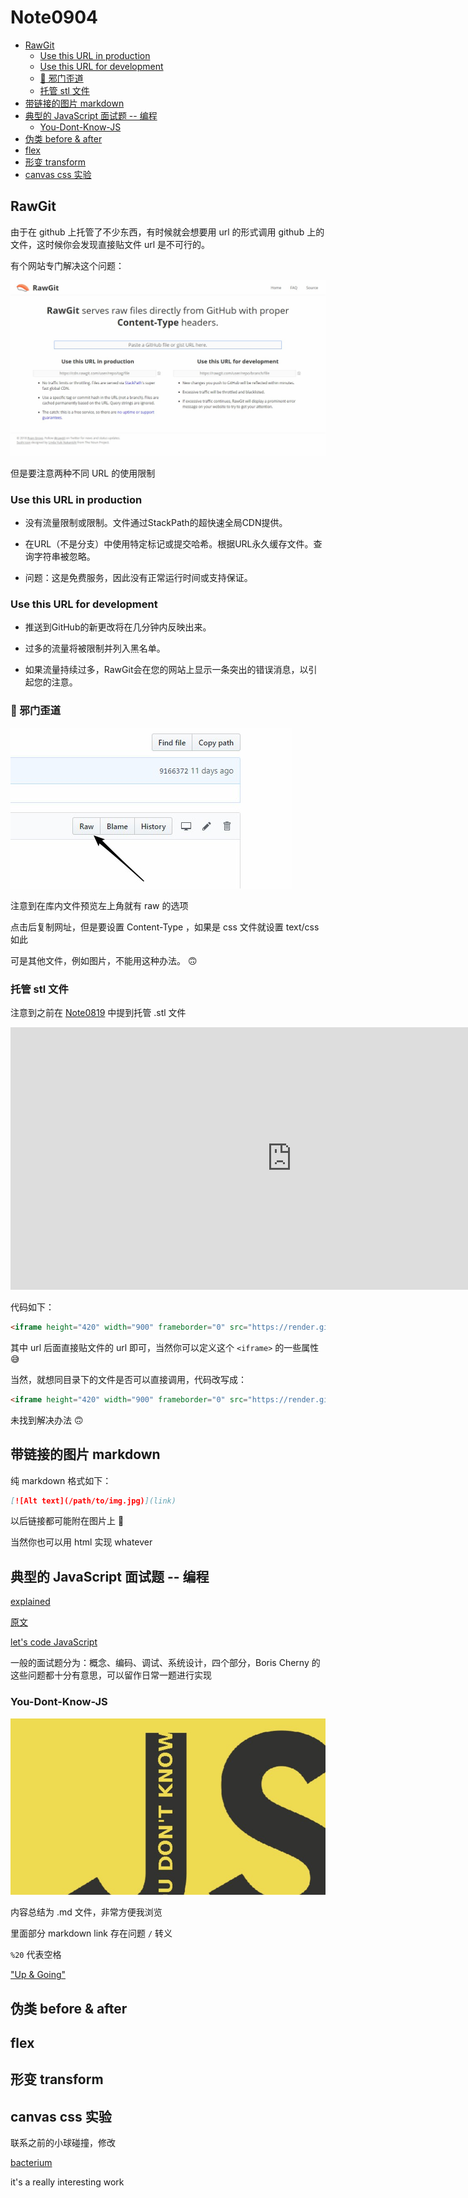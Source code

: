 # Note0904




<!-- MarkdownTOC -->

- [RawGit](#rawgit)
    - [Use this URL in production](#use-this-url-in-production)
    - [Use this URL for development](#use-this-url-for-development)
    - [:clown_face: 邪门歪道](#clown_face-邪门歪道)
    - [托管 stl 文件](#托管-stl-文件)
- [带链接的图片 markdown](#带链接的图片-markdown)
- [典型的 JavaScript 面试题 -- 编程](#典型的-javascript-面试题----编程)
    - [You-Dont-Know-JS](#you-dont-know-js)
- [伪类 before & after](#伪类-before--after)
- [flex](#flex)
- [形变 transform](#形变-transform)
- [canvas css 实验](#canvas-css-实验)

<!-- /MarkdownTOC -->



## RawGit

由于在 github 上托管了不少东西，有时候就会想要用 url 的形式调用 github 上的文件，这时候你会发现直接贴文件 url 是不可行的。

有个网站专门解决这个问题：


[![](./image/RawGit.jpg)](https://rawgit.com/)

但是要注意两种不同 URL 的使用限制

### Use this URL in production

- 没有流量限制或限制。文件通过StackPath的超快速全局CDN提供。

- 在URL（不是分支）中使用特定标记或提交哈希。根据URL永久缓存文件。查询字符串被忽略。

- 问题：这是免费服务，因此没有正常运行时间或支持保证。


### Use this URL for development

- 推送到GitHub的新更改将在几分钟内反映出来。

- 过多的流量将被限制并列入黑名单。

- 如果流量持续过多，RawGit会在您的网站上显示一条突出的错误消息，以引起您的注意。


### :clown_face: 邪门歪道

![raw_github](./image/raw_github.jpg)

注意到在库内文件预览左上角就有 raw 的选项

点击后复制网址，但是要设置 Content-Type ，如果是 css 文件就设置 text/css 如此

可是其他文件，例如图片，不能用这种办法。 :upside_down_face:

### 托管 stl 文件

注意到之前在 [Note0819](./Note0819.md) 中提到托管 .stl 文件

<iframe height="420" width="900" frameborder="0" src="https://render.githubusercontent.com/view/3d?url=https://raw.githubusercontent.com/b1uuue/zNote/master/image/spider.stl" title="spider.stl"> </iframe>

代码如下：

```html
<iframe height="420" width="900" frameborder="0" src="https://render.githubusercontent.com/view/3d?url=https://raw.githubusercontent.com/b1uuue/zNote/master/image/spider.stl" title="spider.stl"> </iframe>
```
其中 url 后面直接贴文件的 url 即可，当然你可以定义这个 `<iframe>` 的一些属性 :sweat_smile:

当然，就想同目录下的文件是否可以直接调用，代码改写成：

```html
<iframe height="420" width="900" frameborder="0" src="https://render.githubusercontent.com/view/3d?url=../image/spider.stl" title="spider.stl"> </iframe>
```

未找到解决办法 :upside_down_face:


## 带链接的图片 markdown

纯 markdown 格式如下：

```markdown
[![Alt text](/path/to/img.jpg)](link)
```

以后链接都可能附在图片上 :thinking:

当然你也可以用 html 实现 whatever



## 典型的 JavaScript 面试题 -- 编程

[explained](https://www.maxpou.fr/js-exercises-explained/)

[原文](https://performancejs.com/post/hde6d32/The-Best-Frontend-JavaScript-Interview-Questions-%28written-by-a-Frontend-Engineer%29)

[let's code JavaScript](http://www.letscodejavascript.com/)

一般的面试题分为：概念、编码、调试、系统设计，四个部分，Boris Cherny 的这些问题都十分有意思，可以留作日常一题进行实现

### You-Dont-Know-JS

[![you_dont_know_js](./image/you_dont_know_js.jpg)](https://github.com/getify/You-Dont-Know-JS)

内容总结为 .md 文件，非常方便我浏览

里面部分 markdown link 存在问题 `/` 转义

`%20` 代表空格

["Up & Going"](up%20&%20going/README.md)


## 伪类 before & after



## flex

## 形变 transform

## canvas css 实验

联系之前的小球碰撞，修改

[bacterium](https://lab.hakim.se/bacterium/01/)

it's a really interesting work 
